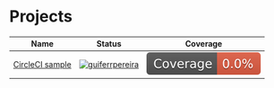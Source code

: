 # Projects

|Name|Status|Coverage|
|---|---|---|
|[CircleCI sample](https://github.com/guiferrpereira/circleci_sample)|[![guiferrpereira](https://circleci.com/gh/guiferrpereira/circleci_sample.svg?style=shield&circle-token=6f243d6ed2768a61d499a26f17d6a2ea62e5cb9f)](https://app.circleci.com/pipelines/github/guiferrpereira/circleci_sample)|![guiferrpereira](./circleci_sample/main/badge.svg)|
